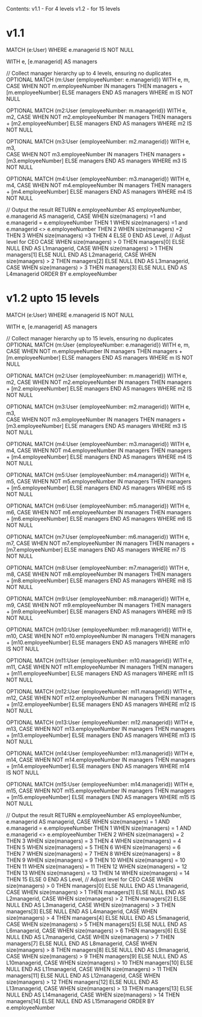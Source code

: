 Contents:
     v1.1 - For 4 levels
     v1.2 - for 15 levels

# v1.1

MATCH (e:User)
WHERE e.managerid IS NOT NULL

WITH e, [e.managerid] AS managers

// Collect manager hierarchy up to 4 levels, ensuring no duplicates
OPTIONAL MATCH (m:User {employeeNumber: e.managerid})
WITH e, m, 
     CASE WHEN NOT m.employeeNumber IN managers THEN managers + [m.employeeNumber] ELSE managers END AS managers
WHERE m IS NOT NULL

OPTIONAL MATCH (m2:User {employeeNumber: m.managerid})
WITH e, m2,
     CASE WHEN NOT m2.employeeNumber IN managers THEN managers + [m2.employeeNumber] ELSE managers END AS managers
WHERE m2 IS NOT NULL

OPTIONAL MATCH (m3:User {employeeNumber: m2.managerid})
WITH e, m3,  
     CASE WHEN NOT m3.employeeNumber IN managers THEN managers + [m3.employeeNumber] ELSE managers END AS managers
WHERE m3 IS NOT NULL

OPTIONAL MATCH (m4:User {employeeNumber: m3.managerid})
WITH e, m4,
     CASE WHEN NOT m4.employeeNumber IN managers THEN managers + [m4.employeeNumber] ELSE managers END AS managers
WHERE m4 IS NOT NULL

// Output the result
RETURN e.employeeNumber AS employeeNumber, 
       e.managerid AS managerid,
       CASE 
           WHEN size(managers) =1 and e.managerid = e.employeeNumber THEN 1 
           WHEN size(managers) =1 and e.managerid <> e.employeeNumber THEN 2
           WHEN size(managers) =2  THEN 3
           WHEN size(managers) =3  THEN 4
           ELSE 0 
       END AS Level,  // Adjust level for CEO
       CASE WHEN size(managers) > 0 THEN managers[0] ELSE NULL END AS L1managerid,
       CASE WHEN size(managers) > 1 THEN managers[1] ELSE NULL END AS L2managerid,
       CASE WHEN size(managers) > 2 THEN managers[2] ELSE NULL END AS L3managerid,
       CASE WHEN size(managers) > 3 THEN managers[3] ELSE NULL END AS L4managerid
ORDER BY e.employeeNumber

# v1.2 upto 15 levels

MATCH (e:User)
WHERE e.managerid IS NOT NULL

WITH e, [e.managerid] AS managers

// Collect manager hierarchy up to 15 levels, ensuring no duplicates
OPTIONAL MATCH (m:User {employeeNumber: e.managerid})
WITH e, m, 
     CASE WHEN NOT m.employeeNumber IN managers THEN managers + [m.employeeNumber] ELSE managers END AS managers
WHERE m IS NOT NULL

OPTIONAL MATCH (m2:User {employeeNumber: m.managerid})
WITH e, m2,
     CASE WHEN NOT m2.employeeNumber IN managers THEN managers + [m2.employeeNumber] ELSE managers END AS managers
WHERE m2 IS NOT NULL

OPTIONAL MATCH (m3:User {employeeNumber: m2.managerid})
WITH e, m3,  
     CASE WHEN NOT m3.employeeNumber IN managers THEN managers + [m3.employeeNumber] ELSE managers END AS managers
WHERE m3 IS NOT NULL

OPTIONAL MATCH (m4:User {employeeNumber: m3.managerid})
WITH e, m4,
     CASE WHEN NOT m4.employeeNumber IN managers THEN managers + [m4.employeeNumber] ELSE managers END AS managers
WHERE m4 IS NOT NULL

OPTIONAL MATCH (m5:User {employeeNumber: m4.managerid})
WITH e, m5,
     CASE WHEN NOT m5.employeeNumber IN managers THEN managers + [m5.employeeNumber] ELSE managers END AS managers
WHERE m5 IS NOT NULL

OPTIONAL MATCH (m6:User {employeeNumber: m5.managerid})
WITH e, m6,
     CASE WHEN NOT m6.employeeNumber IN managers THEN managers + [m6.employeeNumber] ELSE managers END AS managers
WHERE m6 IS NOT NULL

OPTIONAL MATCH (m7:User {employeeNumber: m6.managerid})
WITH e, m7,
     CASE WHEN NOT m7.employeeNumber IN managers THEN managers + [m7.employeeNumber] ELSE managers END AS managers
WHERE m7 IS NOT NULL

OPTIONAL MATCH (m8:User {employeeNumber: m7.managerid})
WITH e, m8,
     CASE WHEN NOT m8.employeeNumber IN managers THEN managers + [m8.employeeNumber] ELSE managers END AS managers
WHERE m8 IS NOT NULL

OPTIONAL MATCH (m9:User {employeeNumber: m8.managerid})
WITH e, m9,
     CASE WHEN NOT m9.employeeNumber IN managers THEN managers + [m9.employeeNumber] ELSE managers END AS managers
WHERE m9 IS NOT NULL

OPTIONAL MATCH (m10:User {employeeNumber: m9.managerid})
WITH e, m10,
     CASE WHEN NOT m10.employeeNumber IN managers THEN managers + [m10.employeeNumber] ELSE managers END AS managers
WHERE m10 IS NOT NULL

OPTIONAL MATCH (m11:User {employeeNumber: m10.managerid})
WITH e, m11,
     CASE WHEN NOT m11.employeeNumber IN managers THEN managers + [m11.employeeNumber] ELSE managers END AS managers
WHERE m11 IS NOT NULL

OPTIONAL MATCH (m12:User {employeeNumber: m11.managerid})
WITH e, m12,
     CASE WHEN NOT m12.employeeNumber IN managers THEN managers + [m12.employeeNumber] ELSE managers END AS managers
WHERE m12 IS NOT NULL

OPTIONAL MATCH (m13:User {employeeNumber: m12.managerid})
WITH e, m13,
     CASE WHEN NOT m13.employeeNumber IN managers THEN managers + [m13.employeeNumber] ELSE managers END AS managers
WHERE m13 IS NOT NULL

OPTIONAL MATCH (m14:User {employeeNumber: m13.managerid})
WITH e, m14,
     CASE WHEN NOT m14.employeeNumber IN managers THEN managers + [m14.employeeNumber] ELSE managers END AS managers
WHERE m14 IS NOT NULL

OPTIONAL MATCH (m15:User {employeeNumber: m14.managerid})
WITH e, m15,
     CASE WHEN NOT m15.employeeNumber IN managers THEN managers + [m15.employeeNumber] ELSE managers END AS managers
WHERE m15 IS NOT NULL

// Output the result
RETURN e.employeeNumber AS employeeNumber, 
       e.managerid AS managerid,
       CASE 
           WHEN size(managers) = 1 AND e.managerid = e.employeeNumber THEN 1 
           WHEN size(managers) = 1 AND e.managerid <> e.employeeNumber THEN 2
           WHEN size(managers) = 2 THEN 3
           WHEN size(managers) = 3 THEN 4
           WHEN size(managers) = 4 THEN 5
           WHEN size(managers) = 5 THEN 6
           WHEN size(managers) = 6 THEN 7
           WHEN size(managers) = 7 THEN 8
           WHEN size(managers) = 8 THEN 9
           WHEN size(managers) = 9 THEN 10
           WHEN size(managers) = 10 THEN 11
           WHEN size(managers) = 11 THEN 12
           WHEN size(managers) = 12 THEN 13
           WHEN size(managers) = 13 THEN 14
           WHEN size(managers) = 14 THEN 15
           ELSE 0 
       END AS Level,  // Adjust level for CEO
       CASE WHEN size(managers) > 0 THEN managers[0] ELSE NULL END AS L1managerid,
       CASE WHEN size(managers) > 1 THEN managers[1] ELSE NULL END AS L2managerid,
       CASE WHEN size(managers) > 2 THEN managers[2] ELSE NULL END AS L3managerid,
       CASE WHEN size(managers) > 3 THEN managers[3] ELSE NULL END AS L4managerid,
       CASE WHEN size(managers) > 4 THEN managers[4] ELSE NULL END AS L5managerid,
       CASE WHEN size(managers) > 5 THEN managers[5] ELSE NULL END AS L6managerid,
       CASE WHEN size(managers) > 6 THEN managers[6] ELSE NULL END AS L7managerid,
       CASE WHEN size(managers) > 7 THEN managers[7] ELSE NULL END AS L8managerid,
       CASE WHEN size(managers) > 8 THEN managers[8] ELSE NULL END AS L9managerid,
       CASE WHEN size(managers) > 9 THEN managers[9] ELSE NULL END AS L10managerid,
       CASE WHEN size(managers) > 10 THEN managers[10] ELSE NULL END AS L11managerid,
       CASE WHEN size(managers) > 11 THEN managers[11] ELSE NULL END AS L12managerid,
       CASE WHEN size(managers) > 12 THEN managers[12] ELSE NULL END AS L13managerid,
       CASE WHEN size(managers) > 13 THEN managers[13] ELSE NULL END AS L14managerid,
       CASE WHEN size(managers) > 14 THEN managers[14] ELSE NULL END AS L15managerid
ORDER BY e.employeeNumber


